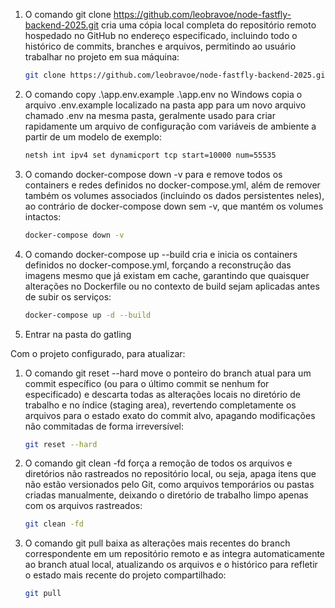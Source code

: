 1. O comando git clone https://github.com/leobravoe/node-fastfly-backend-2025.git cria uma cópia local completa do repositório remoto hospedado no GitHub no endereço especificado, incluindo todo o histórico de commits, branches e arquivos, permitindo ao usuário trabalhar no projeto em sua máquina:
   ```bash
   git clone https://github.com/leobravoe/node-fastfly-backend-2025.git
   ```

2. O comando copy .\app\.env.example .\app\.env no Windows copia o arquivo .env.example localizado na pasta app para um novo arquivo chamado .env na mesma pasta, geralmente usado para criar rapidamente um arquivo de configuração com variáveis de ambiente a partir de um modelo de exemplo:
   ```bash
   netsh int ipv4 set dynamicport tcp start=10000 num=55535
   ```

3. O comando docker-compose down -v para e remove todos os containers e redes definidos no docker-compose.yml, além de remover também os volumes associados (incluindo os dados persistentes neles), ao contrário de docker-compose down sem -v, que mantém os volumes intactos:

   ```bash
   docker-compose down -v
   ```

4. O comando docker-compose up --build cria e inicia os containers definidos no docker-compose.yml, forçando a reconstrução das imagens mesmo que já existam em cache, garantindo que quaisquer alterações no Dockerfile ou no contexto de build sejam aplicadas antes de subir os serviços:
   ```bash
   docker-compose up -d --build
   ```

5. Entrar na pasta do gatling

Com o projeto configurado, para atualizar:

1. O comando git reset --hard move o ponteiro do branch atual para um commit específico (ou para o último commit se nenhum for especificado) e descarta todas as alterações locais no diretório de trabalho e no índice (staging area), revertendo completamente os arquivos para o estado exato do commit alvo, apagando modificações não commitadas de forma irreversível:

   ```bash
   git reset --hard
   ```

2. O comando git clean -fd força a remoção de todos os arquivos e diretórios não rastreados no repositório local, ou seja, apaga itens que não estão versionados pelo Git, como arquivos temporários ou pastas criadas manualmente, deixando o diretório de trabalho limpo apenas com os arquivos rastreados:

   ```bash
   git clean -fd
   ```

3. O comando git pull baixa as alterações mais recentes do branch correspondente em um repositório remoto e as integra automaticamente ao branch atual local, atualizando os arquivos e o histórico para refletir o estado mais recente do projeto compartilhado:
   ```bash
   git pull
   ```
